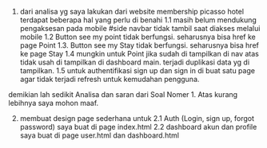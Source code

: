 1. dari analisa yg saya lakukan dari website membership picasso hotel terdapat beberapa hal yang perlu di benahi
1.1 masih belum mendukung pengaksesan pada mobile
  #side navbar tidak tambil saat diakses melalui mobile
1.2 Button see my point tidak berfungsi. seharusnya bisa href ke page Point
1.3. Button see my Stay tidak berfungsi. seharusnya bisa href ke page Stay
1.4 mungkin untuk Point jika sudah di tampilkan di nav atas tidak usah di tampilkan di dashboard main. terjadi duplikasi data yg di tampilkan.
1.5 untuk authentifikasi sign up dan sign in di buat satu page agar tidak terjadi refresh untuk kemudahan pengguna.

demikian lah sedikit Analisa dan saran dari Soal Nomer 1. Atas kurang lebihnya saya mohon maaf. 

2. membuat design page sederhana untuk 
2.1 Auth (Login, sign up, forgot password) saya buat di page index.html
2.2 dashboard akun dan profile saya buat di page user.html dan dashboard.html

